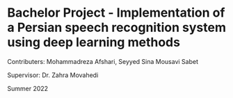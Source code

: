 # Bachelor Project - Implementation of a Persian speech recognition system using deep learning methods

Contributers: Mohammadreza Afshari, Seyyed Sina Mousavi Sabet

Supervisor: Dr. Zahra Movahedi

Summer 2022
 
